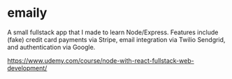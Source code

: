 # emaily

A small fullstack app that I made to learn Node/Express. Features include (fake) credit card payments via Stripe, email integration via Twilio Sendgrid, and authentication via Google.

https://www.udemy.com/course/node-with-react-fullstack-web-development/
